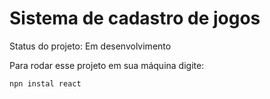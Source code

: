 # Sistema de cadastro de jogos

 Status do projeto: Em desenvolvimento

Para rodar esse projeto em sua máquina digite:

```
npn instal react 
```
